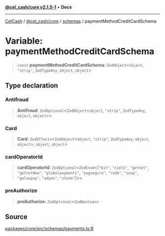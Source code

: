 [**@cel_cash/core v2.1.5-1**](../../README.md) • **Docs**

***

[CelCash](../../../../README.md) / [@cel\_cash/core](../../README.md) / [schemas](../README.md) / paymentMethodCreditCardSchema

# Variable: paymentMethodCreditCardSchema

> `const` **paymentMethodCreditCardSchema**: `ZodObject`\<`object`, `"strip"`, `ZodTypeAny`, `object`, `object`\>

## Type declaration

### Antifraud

> **Antifraud**: `ZodOptional`\<`ZodObject`\<`object`, `"strip"`, `ZodTypeAny`, `object`, `object`\>\>

### Card

> **Card**: `ZodEffects`\<`ZodObject`\<`object`, `"strip"`, `ZodTypeAny`, `object`, `object`\>, `object`, `object`\>

### cardOperatorId

> **cardOperatorId**: `ZodOptional`\<`ZodEnum`\<[`"bin"`, `"cielo"`, `"getnet"`, `"getnetNew"`, `"globalpayments"`, `"pagseguro"`, `"rede"`, `"zoop"`, `"galaxpay"`, `"adyen"`, `"stone"`]\>\>

### preAuthorize

> **preAuthorize**: `ZodOptional`\<`ZodBoolean`\>

## Source

[packages/core/src/schemas/payments.ts:9](https://github.com/Pyxlab/celcash/blob/9dbc7013720b05f34ded33140fbf1d827b403eea/packages/core/src/schemas/payments.ts#L9)
